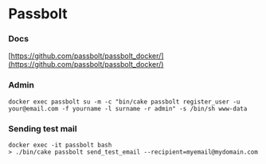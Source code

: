 # Passbolt

### Docs

[https://github.com/passbolt/passbolt_docker/](https://github.com/passbolt/passbolt_docker/)

### Admin

```shell
docker exec passbolt su -m -c "bin/cake passbolt register_user -u your@email.com -f yourname -l surname -r admin" -s /bin/sh www-data
```

### Sending test mail

```shell
docker exec -it passbolt bash
> ./bin/cake passbolt send_test_email --recipient=myemail@mydomain.com
```